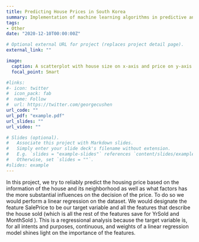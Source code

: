 ```yaml
---
title: Predicting House Prices in South Korea
summary: Implementation of machine learning algorithms in predictive analytics.
tags:
- Other
date: "2020-12-10T00:00:00Z"

# Optional external URL for project (replaces project detail page).
external_link: ""

image: 
  caption: A scatterplot with house size on x-axis and price on y-axis
  focal_point: Smart

#links:
#- icon: twitter
#  icon_pack: fab
#  name: Follow
#  url: https://twitter.com/georgecushen
url_code: ""
url_pdf: "example.pdf"
url_slides: ""
url_video: ""

# Slides (optional).
#   Associate this project with Markdown slides.
#   Simply enter your slide deck's filename without extension.
#   E.g. `slides = "example-slides"` references `content/slides/example-slides.md`.
#   Otherwise, set `slides = ""`.
#slides: example
---
```


In this project, we try to reliably predict the housing price based on the information of the house and its neighborhood as well as what factors
has the more substantial influences on the decision of the price. To do so we would perform a linear regression on the dataset. We would designate
the feature SalePrice to be our target variable and all the features that describe the house sold (which is all the rest of the features save for YrSold
and MonthSold ). This is a regressional analysis because the target variable is, for all intents and purposes, continuous, and weights of a linear
regression model shines light on the importance of the features.

